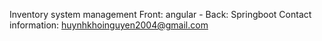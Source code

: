 Inventory system management 
Front: angular - Back: Springboot
Contact information: huynhkhoinguyen2004@gmail.com
